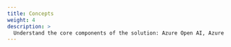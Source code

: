 ```yaml
---
title: Concepts
weight: 4
description: >
  Understand the core components of the solution: Azure Open AI, Azure Cognitive Search, Context Safety and more.
---
```

